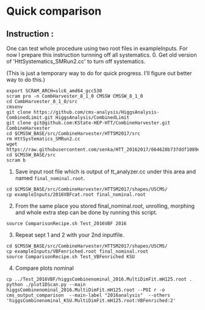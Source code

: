 # Quick comparison

## Instruction :
One can test whole procedure using two root files in exampleInputs.
For now I prepare this instruction turnning off all systematics.
0. Get old version of 'HttSystematics_SMRun2.cc' to turn off systematics. 

(This is just a temporary way to do for quick progress. I'll figure out better way to do this.)

```
export SCRAM_ARCH=slc6_amd64_gcc530
scram pro -n CombHarvester_8_1_0 CMSSW CMSSW_8_1_0
cd CombHarvester_8_1_0/src
cmsenv
git clone https://github.com/cms-analysis/HiggsAnalysis-CombinedLimit.git HiggsAnalysis/CombinedLimit
git clone git@github.com:KState-HEP-HTT/CombineHarvester.git CombineHarvester
cd $CMSSW_BASE/src/CombineHarvester/HTTSM2017/src
rm HttSystematics_SMRun2.cc
wget https://raw.githubusercontent.com/senka/HTT_20162017/664628b737ddf1089d5d6a6ef70dbc364bb8eb5b/HTTSM2017/src/HttSystematics_SMRun2.cc
cd $CMSSW_BASE/src
scram b
```

1. Save input root file which is output of tt_analyzer.cc under this area and named ```final_nominal.root```.

```
cd $CMSSW_BASE/src/CombineHarvester/HTTSM2017/shapes/USCMS/
cp exampleInputs/2016VBFcat.root final_nominal.root
```

2. From the same place you stored final_nominal.root, unrolling, morphing and whole extra step can be done by running this script.

```source ComparisonRecipe.sh Test_2016VBF 2016```

3. Repeat sept 1 and 2 with your 2nd inputfile. 

```
cd $CMSSW_BASE/src/CombineHarvester/HTTSM2017/shapes/USCMS/
cp exampleInputs/VBFenriched.root final_nominal.root
source ComparisonRecipe.sh Test_VBFenriched KSU
```

4. Compare plots nominal

```
cp ../Test_2016VBF/higgsCombinenominal_2016.MultiDimFit.mH125.root .
python ./plot1DScan.py --main higgsCombinenominal_2016.MultiDimFit.mH125.root --POI r -o cms_output_comparison  --main-label "2016analysis"  --others 'higgsCombinenominal_KSU.MultiDimFit.mH125.root:VBFenriched:2'
```